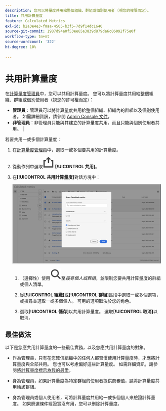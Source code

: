 ```yaml
---
description: 您可以將量度共用給整個組織、群組或個別使用者 (視您的權限而定)。
title: 共用計算量度
feature: Calculated Metrics
exl-id: b2a3e4e3-f0aa-4505-b3f5-7d9f14dc1640
source-git-commit: 1907d94a0f53ee65a3839d879da6c06092f75e0f
workflow-type: tm+mt
source-wordcount: '322'
ht-degree: 10%

---
```


# 共用計算量度

在[計算量度管理員](cm-manager.md)中，您可以共用計算量度。 您可以將計算量度共用給整個組織、群組或個別使用者（視您的許可權而定）：

* **管理員**：管理員可以將計算量度共用給整個組織、組織內的群組以及個別使用者。 如需詳細資訊，請參閱 [Admin Console 文件](https://helpx.adobe.com/tw/enterprise/using/manage-products.html)。
* **非管理員**：非管理員只能與其建立的計算量度共用，而且只能與個別使用者共用。 |

若要共用一或多個計算量度：

1. 在[計算量度管理員](cm-manager.md)中，選取一或多個要共用的計算量度。
1. 從動作列中選取![共用](/help/assets/icons/Share.svg) **[!UICONTROL 共用]**。
1. 在&#x200B;**[!UICONTROL 共用計算量度]**&#x200B;對話方塊中：

   ![共用計算量度對話方塊](assets/share-calculated-metrics-dialog.png)

   1. （選擇性）使用![搜尋](/help/assets/icons/Search.svg)至&#x200B;*搜尋個人或群組*，並限制您要共用計算量度的群組或個人清單。

   1. 從&#x200B;**[!UICONTROL 組織]**&#x200B;或&#x200B;**[!UICONTROL 群組]**&#x200B;區段中選取一或多個選項，或搜尋並選取一或多個個人。 可用的選項取決於您的角色。

   1. 選取&#x200B;**[!UICONTROL 儲存]**&#x200B;以共用計算量度。 選取&#x200B;**[!UICONTROL 取消]**&#x200B;以取消。

## 最佳做法

以下是您應共用計算量度的一些最佳實務，以及您應共用計算量度的對象。

* 作為管理員，只有在您確信組織中的任何人都習慣使用計算量度時，才應將計算量度與全部共用。 您也可以考慮偏好這些計算量度。 如需詳細資訊，請參閱[將計算量度標示為我的最愛](cm-favorite.md)。

* 身為管理員，如果計算量度為特定群組的使用者提供商務值，請將計算量度共用給該群組。

* 身為管理員或個人使用者，可將計算量度共用給一或多個個人來驗證計算量度。 如果篩選條件經證實沒有用，您可以刪除計算量度。


<!--

Depending on your permissions, you can share metrics with your whole organization, groups, or individual users.

|  Role | Permissions |
|---|---|
|  Administrator  | Can share metrics with All, with Groups, and with Users. Groups are set up as permission groups in the Admin console.  |
|  Non-Administrator  | Can share metrics only with individual users.  |

To share a calculated metric:

1. In the Calculated metrics manager, mark the checkbox next to the metric you want to share.

   ![Calculated metrics manager showing the available icons across the top of the window including Hide Filters, Tag, Share, Delete, and Copy.](assets/cm_task_bar.png)

1. Select the **[!UICONTROL Share]** icon. ![](https://spectrum.adobe.com/static/icons/workflow_18/Smock_Share_18_N.svg)

   The Share Calculated metric dialog box displays.

   ![Share Calculated metric window with All selected for the Organization.](assets/cm_share.png)

1. Select **[!UICONTROL Share]**.

1. Choose who you want to share with:

   * **[!UICONTROL All]** (Administrators only): Shares with all users in the organization.

     Consider sharing with all only if it's of use to the entire company and everyone is comfortable using it. In this case, you should also consider making it an [approved metric](/help/components/calc-metrics/cm-workflow/cm-approving.md).
   
   * **[!UICONTROL Groups]** (Administrators only): Select any groups you want to share with.

     Consider sharing with a group if the metric provides good business value for that team.
   
   * **[!UICONTROL Individual users]**: Search for and select the individual users you want to share with.

      This is the only share option available to all users. Administrators might want to use this option to vet and validate a metric prior to making it available to a group or to everyone. If the metric isn't useful, it can be discarded. Administrators should not officially approve this type of metric.

1. Select **[!UICONTROL Share]**.

   The Shared icon appears next to the metric: ![](https://spectrum.adobe.com/static/icons/workflow_18/Smock_Share_18_N.svg).

1. You can filter on metrics shared with you by going to **[!UICONTROL Filters]** > **[!UICONTROL Other Filters]** > **[!UICONTROL Shared with Me]**.

1. (Optional) To filter the list of calculated metrics in the Calculated metrics manager to show only metrics that are shared with you, select the **Filter** icon, expand **[!UICONTROL Other filters]**, then select **[!UICONTROL Shared with me]**.

-->